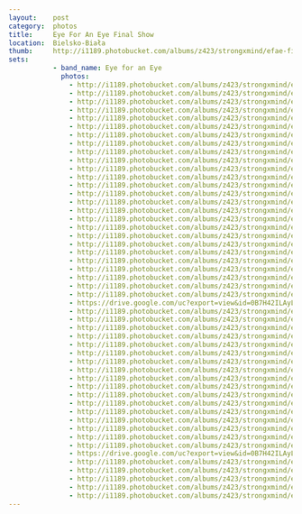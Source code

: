 ```yaml
---
layout:    post
category:  photos
title:     Eye For An Eye Final Show
location:  Bielsko-Biała
thumb:     http://i1189.photobucket.com/albums/z423/strongxmind/efae-final/_DSC6088_zpsubbtqou9.jpg 
sets:      
           - band_name: Eye for an Eye
             photos: 
               - http://i1189.photobucket.com/albums/z423/strongxmind/efae-final/_DSC5961-2_zpsp4nlyvrz.jpg
               - http://i1189.photobucket.com/albums/z423/strongxmind/efae-final/_DSC5960_zpsmnrqtg7f.jpg
               - http://i1189.photobucket.com/albums/z423/strongxmind/efae-final/_DSC5963_zpso20icols.jpg
               - http://i1189.photobucket.com/albums/z423/strongxmind/efae-final/_DSC5967_zpscekpcmnk.jpg
               - http://i1189.photobucket.com/albums/z423/strongxmind/efae-final/_DSC5965_zpsvqqgpbfm.jpg
               - http://i1189.photobucket.com/albums/z423/strongxmind/efae-final/_DSC5968_zpsfmlcyp2h.jpg
               - http://i1189.photobucket.com/albums/z423/strongxmind/efae-final/_DSC5977_zpsrsvmsmj0.jpg
               - http://i1189.photobucket.com/albums/z423/strongxmind/efae-final/_DSC5972_zpst2kwckqs.jpg
               - http://i1189.photobucket.com/albums/z423/strongxmind/efae-final/_DSC5975_zpsfx13j3qi.jpg
               - http://i1189.photobucket.com/albums/z423/strongxmind/efae-final/_DSC5978_zpsblpphibz.jpg
               - http://i1189.photobucket.com/albums/z423/strongxmind/efae-final/_DSC5981_zpsmn0xiggr.jpg
               - http://i1189.photobucket.com/albums/z423/strongxmind/efae-final/_DSC5980_zpskflujgcy.jpg
               - http://i1189.photobucket.com/albums/z423/strongxmind/efae-final/_DSC5986_zpsj2ompcfc.jpg
               - http://i1189.photobucket.com/albums/z423/strongxmind/efae-final/_DSC5987_zpsvrkzfbzv.jpg
               - http://i1189.photobucket.com/albums/z423/strongxmind/efae-final/_DSC5988_zpsgtaozlgx.jpg
               - http://i1189.photobucket.com/albums/z423/strongxmind/efae-final/_DSC5991_zpsny3nn44l.jpg
               - http://i1189.photobucket.com/albums/z423/strongxmind/efae-final/_DSC5992_zpsa8htuiat.jpg
               - http://i1189.photobucket.com/albums/z423/strongxmind/efae-final/_DSC6001_zpsmicn6xro.jpg
               - http://i1189.photobucket.com/albums/z423/strongxmind/efae-final/_DSC6006_zpsntp5ughv.jpg
               - http://i1189.photobucket.com/albums/z423/strongxmind/efae-final/_DSC6009_zps5vxbxqsy.jpg
               - http://i1189.photobucket.com/albums/z423/strongxmind/efae-final/_DSC6011_zpspxfoukf2.jpg
               - http://i1189.photobucket.com/albums/z423/strongxmind/efae-final/_DSC6017_zpscpvlhan8.jpg
               - http://i1189.photobucket.com/albums/z423/strongxmind/efae-final/_DSC6015_zpsabkfpca1.jpg
               - http://i1189.photobucket.com/albums/z423/strongxmind/efae-final/_DSC6018_zps5dtnb6pu.jpg
               - http://i1189.photobucket.com/albums/z423/strongxmind/efae-final/_DSC6026_zpsfbh0d7uh.jpg
               - http://i1189.photobucket.com/albums/z423/strongxmind/efae-final/_DSC6019_zps12ft5qbr.jpg
               - https://drive.google.com/uc?export=view&id=0B7H42ILAyLW6SjRRM0hmeXIzX3M
               - http://i1189.photobucket.com/albums/z423/strongxmind/efae-final/_DSC6021_zpsydcrlyri.jpg
               - http://i1189.photobucket.com/albums/z423/strongxmind/efae-final/_DSC6022_zpsukys9cwb.jpg
               - http://i1189.photobucket.com/albums/z423/strongxmind/efae-final/_DSC6032_zps8kuyock6.jpg
               - http://i1189.photobucket.com/albums/z423/strongxmind/efae-final/_DSC6034_zpsgenega8l.jpg
               - http://i1189.photobucket.com/albums/z423/strongxmind/efae-final/_DSC6036_zpssyok4xui.jpg
               - http://i1189.photobucket.com/albums/z423/strongxmind/efae-final/_DSC6030_zpsxo0wmpuq.jpg
               - http://i1189.photobucket.com/albums/z423/strongxmind/efae-final/_DSC6021_zpsydcrlyri.jpg
               - http://i1189.photobucket.com/albums/z423/strongxmind/efae-final/_DSC6037-2_zpsxujrx92k.jpg
               - http://i1189.photobucket.com/albums/z423/strongxmind/efae-final/_DSC6039_zpsccpnbcvs.jpg
               - http://i1189.photobucket.com/albums/z423/strongxmind/efae-final/_DSC6040_zps9kueq7jx.jpg
               - http://i1189.photobucket.com/albums/z423/strongxmind/efae-final/_DSC6088_zpsubbtqou9.jpg
               - http://i1189.photobucket.com/albums/z423/strongxmind/efae-final/_DSC6043_zps7s5hhwhg.jpg
               - http://i1189.photobucket.com/albums/z423/strongxmind/efae-final/_DSC6027_zpstefkvllh.jpg
               - http://i1189.photobucket.com/albums/z423/strongxmind/efae-final/_DSC6044_zpsbedx8cml.jpg
               - http://i1189.photobucket.com/albums/z423/strongxmind/efae-final/_DSC6050_zpsybgi0jhz.jpg
               - http://i1189.photobucket.com/albums/z423/strongxmind/efae-final/_DSC6055_zps5x5wqn02.jpg
               - http://i1189.photobucket.com/albums/z423/strongxmind/efae-final/_DSC6056_zpsos8blyf9.jpg
               - https://drive.google.com/uc?export=view&id=0B7H42ILAyLW6eDNxNUVYZjFpOG8
               - http://i1189.photobucket.com/albums/z423/strongxmind/efae-final/_DSC6064-2_zpsbq795y8j.jpg
               - http://i1189.photobucket.com/albums/z423/strongxmind/efae-final/_DSC6086-3_zpscdteytqd.jpg
               - http://i1189.photobucket.com/albums/z423/strongxmind/efae-final/_DSC6074_zpsvxmjgzg8.jpg
               - http://i1189.photobucket.com/albums/z423/strongxmind/efae-final/_DSC6084-2_zpscua9mmqw.jpg
               - http://i1189.photobucket.com/albums/z423/strongxmind/efae-final/_DSC6097_zpsawxt5c7k.jpg
---
```

